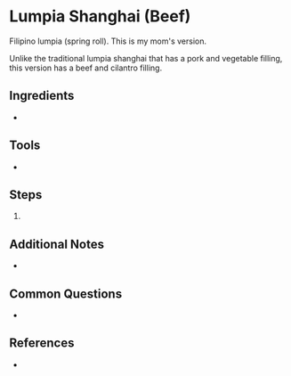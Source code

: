 Lumpia Shanghai (Beef)
======
Filipino lumpia (spring roll). This is my mom's version.

Unlike the traditional lumpia shanghai that has a pork and vegetable filling, this version has a beef and cilantro filling.

## Ingredients
*

## Tools
*

## Steps
1.

## Additional Notes
*

## Common Questions
*

## References
*